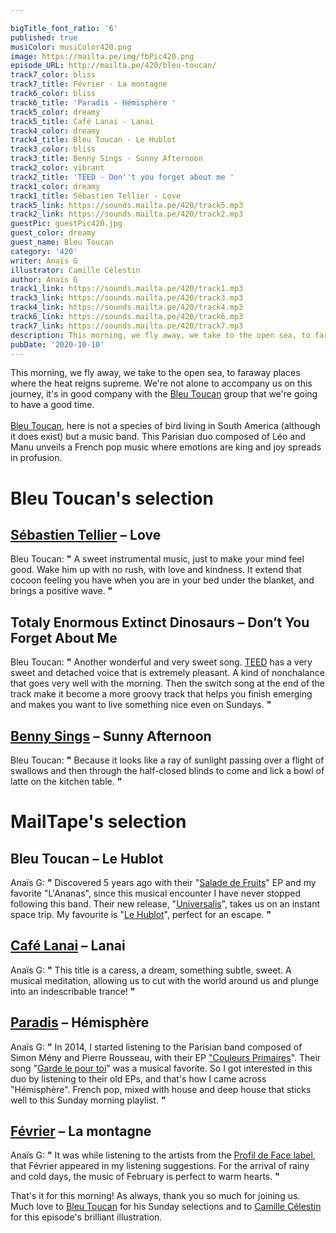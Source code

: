 ```yaml
---

bigTitle_font_ratio: '6'
published: true
musiColor: musiColor420.png
image: https://mailta.pe/img/fbPic420.png
episode_URL: http://mailta.pe/420/bleu-toucan/
track7_color: bliss
track7_title: Février - La montagne
track6_color: bliss
track6_title: 'Paradis - Hémisphère '
track5_color: dreamy
track5_title: Café Lanai - Lanai
track4_color: dreamy
track4_title: Bleu Toucan - Le Hublot
track3_color: bliss
track3_title: Benny Sings - Sunny Afternoon
track2_color: vibrant
track2_title: 'TEED - Don''t you forget about me '
track1_color: dreamy
track1_title: Sébastien Tellier - Love
track5_link: https://sounds.mailta.pe/420/track5.mp3
track2_link: https://sounds.mailta.pe/420/track2.mp3
guestPic: guestPic420.jpg
guest_color: dreamy
guest_name: Bleu Toucan
category: '420'
writer: Anaïs G
illustrator: Camille Célestin
author: Anaïs G
track1_link: https://sounds.mailta.pe/420/track1.mp3
track3_link: https://sounds.mailta.pe/420/track3.mp3
track4_link: https://sounds.mailta.pe/420/track4.mp3
track6_link: https://sounds.mailta.pe/420/track6.mp3
track7_link: https://sounds.mailta.pe/420/track7.mp3
description: This morning, we fly away, we take to the open sea, to faraway places where the heat reigns supreme. We're not alone to accompany us on this journey, it's in good company with the Bleu Toucan group that we're going to have a good time.
pubDate: '2020-10-10'
---
```


This morning, we fly away, we take to the open sea, to faraway places where the heat reigns supreme. We're not alone to accompany us on this journey, it's in good company with the [Bleu Toucan](https://soundcloud.com/bleutoucan) group that we're going to have a good time.
<br><br>
[Bleu Toucan](https://www.facebook.com/bleutoucan/), here is not a species of bird living in South America (although it does exist) but a music band. This Parisian duo composed of Léo and Manu unveils a French pop music where emotions are king and joy spreads in profusion.



# Bleu Toucan's selection

## [Sébastien Tellier](https://www.facebook.com/sebastientellierofficial) – Love
Bleu Toucan: **"** A sweet instrumental music, just to make your mind feel good. Wake him up with no rush, with love and kindness. It extend that cocoon feeling you have when you are in your bed under the blanket, and brings a positive wave. **"** 

## Totaly Enormous Extinct Dinosaurs – Don’t You Forget About Me
Bleu Toucan: **"** Another wonderful and very sweet song. [TEED](https://www.facebook.com/totallyenormousextinctdinosaurs/) has a very sweet and detached voice that is extremely pleasant. A kind of nonchalance that goes very well with the morning. Then the switch song at the end of the track make it become a more groovy track that helps you finish emerging and makes you want to live something nice even on Sundays. **"** 

## [Benny Sings](https://www.bennysings.com/) – Sunny Afternoon
Bleu Toucan: **"** Because it looks like a ray of sunlight passing over a flight of swallows and then through the half-closed blinds to come and lick a bowl of latte on the kitchen table. **"** 


# MailTape's selection

## Bleu Toucan – Le Hublot
Anaïs G: **"** Discovered 5 years ago with their "[Salade de Fruits](https://soundcloud.com/bleutoucan/sets/salade-de-fruits)" EP and my favorite "L'Ananas", since this musical encounter I have never stopped following this band. Their new release, "[Universalis](https://soundcloud.com/bleutoucan/sets/universalis-2)", takes us on an instant space trip. My favourite is "[Le Hublot](https://www.youtube.com/watch?v=MFsUrsjvpd4)", perfect for an escape. **"** 

## [Café Lanai](https://soundcloud.com/yourcafelanai) – Lanai
Anaïs G: **"** This title is a caress, a dream, something subtle, sweet. A musical meditation, allowing us to cut with the world around us and plunge into an indescribable trance! **"** 

## [Paradis](https://soundcloud.com/paradisfm) – Hémisphère
Anaïs G: **"** In 2014, I started listening to the Parisian band composed of Simon Mény and Pierre Rousseau, with their EP ["Couleurs Primaires](https://soundcloud.com/paradisfm/sets/couleurs-primaires)". Their song "[Garde le pour toi](https://www.youtube.com/watch?v=kWhR0RMcdfw)" was a musical favorite. So I got interested in this duo by listening to their old EPs, and that's how I came across "Hémisphère". French pop, mixed with house and deep house that sticks well to this Sunday morning playlist. **"** 

## [Février](https://soundcloud.com/fevrierfm) – La montagne
Anaïs G: **"** It was while listening to the artists from the [Profil de Face label](https://soundcloud.com/profildeface), that Février appeared in my listening suggestions. For the arrival of rainy and cold days, the music of February is perfect to warm hearts. **"** 


That's it for this morning! As always, thank you so much for joining us. Much love to [Bleu Toucan](https://soundcloud.com/bleutoucan) for his Sunday selections and to [Camille Célestin](https://www.instagram.com/bravocamo/) for this episode's brilliant illustration.
